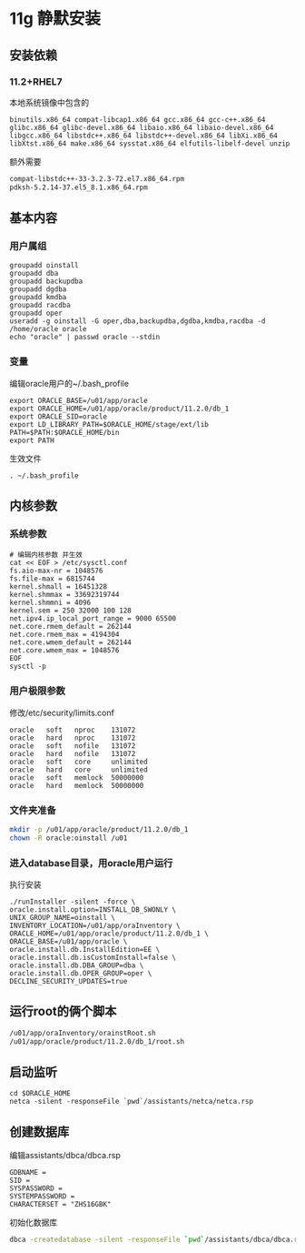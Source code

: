 # 11g 静默安装

##  安装依赖

### 11.2+RHEL7

本地系统镜像中包含的

```
binutils.x86_64 compat-libcap1.x86_64 gcc.x86_64 gcc-c++.x86_64 glibc.x86_64 glibc-devel.x86_64 libaio.x86_64 libaio-devel.x86_64 libgcc.x86_64 libstdc++.x86_64 libstdc++-devel.x86_64 libXi.x86_64 libXtst.x86_64 make.x86_64 sysstat.x86_64 elfutils-libelf-devel unzip
```

额外需要

```bash
compat-libstdc++-33-3.2.3-72.el7.x86_64.rpm
pdksh-5.2.14-37.el5_8.1.x86_64.rpm
```

## 基本内容

### 用户属组

```shell
groupadd oinstall
groupadd dba
groupadd backupdba
groupadd dgdba
groupadd kmdba
groupadd racdba
groupadd oper
useradd -g oinstall -G oper,dba,backupdba,dgdba,kmdba,racdba -d /home/oracle oracle
echo "oracle" | passwd oracle --stdin
```

### 变量

编辑oracle用户的~/.bash_profile

```shell
export ORACLE_BASE=/u01/app/oracle
export ORACLE_HOME=/u01/app/oracle/product/11.2.0/db_1
export ORACLE_SID=oracle
export LD_LIBRARY_PATH=$ORACLE_HOME/stage/ext/lib
PATH=$PATH:$ORACLE_HOME/bin
export PATH
```

生效文件

```
. ~/.bash_profile
```

## 内核参数

### 系统参数

```shell
# 编辑内核参数 并生效
cat << EOF > /etc/sysctl.conf 
fs.aio-max-nr = 1048576
fs.file-max = 6815744
kernel.shmall = 16451328
kernel.shmmax = 33692319744
kernel.shmmni = 4096
kernel.sem = 250 32000 100 128
net.ipv4.ip_local_port_range = 9000 65500
net.core.rmem_default = 262144
net.core.rmem_max = 4194304
net.core.wmem_default = 262144
net.core.wmem_max = 1048576
EOF
sysctl -p

```

### 用户极限参数

修改/etc/security/limits.conf

```shell
oracle   soft   nproc    131072
oracle   hard   nproc    131072
oracle   soft   nofile   131072
oracle   hard   nofile   131072
oracle   soft   core     unlimited
oracle   hard   core     unlimited
oracle   soft   memlock  50000000
oracle   hard   memlock  50000000
```

### 文件夹准备

```bash
mkdir -p /u01/app/oracle/product/11.2.0/db_1
chown -R oracle:oinstall /u01
```

### 进入database目录，用oracle用户运行

执行安装

```shell
./runInstaller -silent -force \
oracle.install.option=INSTALL_DB_SWONLY \
UNIX_GROUP_NAME=oinstall \
INVENTORY_LOCATION=/u01/app/oraInventory \
ORACLE_HOME=/u01/app/oracle/product/11.2.0/db_1 \
ORACLE_BASE=/u01/app/oracle \
oracle.install.db.InstallEdition=EE \
oracle.install.db.isCustomInstall=false \
oracle.install.db.DBA_GROUP=dba \
oracle.install.db.OPER_GROUP=oper \
DECLINE_SECURITY_UPDATES=true

```

## 运行root的俩个脚本

```bash
/u01/app/oraInventory/orainstRoot.sh
/u01/app/oracle/product/11.2.0/db_1/root.sh
```

## 启动监听

```shell
cd $ORACLE_HOME
netca -silent -responseFile `pwd`/assistants/netca/netca.rsp
```

## 创建数据库

编辑assistants/dbca/dbca.rsp

```
GDBNAME = 
SID = 
SYSPASSWORD = 
SYSTEMPASSWORD = 
CHARACTERSET = "ZHS16GBK"
```

初始化数据库

```bash
dbca -createdatabase -silent -responseFile `pwd`/assistants/dbca/dbca.rsp
```

